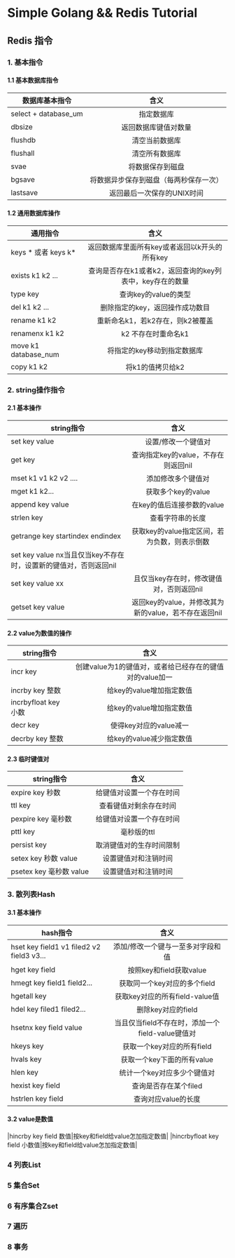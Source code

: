 # Simple Golang && Redis Tutorial
## Redis 指令
### 1. 基本指令
#### 1.1 基本数据库指令
|数据库基本指令|含义|
|-|:-------:|
|select + database_um|指定数据库|
|dbsize|返回数据库键值对数量|
|flushdb|清空当前数据库|
|flushall|清空所有数据库|
|svae|将数据保存到磁盘|
|bgsave|将数据异步保存到磁盘（每两秒保存一次）|
|lastsave|返回最后一次保存的UNIX时间|
#### 1.2 通用数据库操作
|通用指令|含义|
|-|:-------:|
|keys * 或者 keys k*|返回数据库里面所有key或者返回以k开头的所有key|
|exists k1 k2 ...| 查询是否存在k1或者k2，返回查询的key列表中，key存在的数量|
|type key|查询key的value的类型|key不存在返回none|
|del k1 k2 ...|删除指定的key，返回操作成功数目|
|rename k1 k2|重新命名k1，若k2存在，则k2被覆盖|
|renamenx k1 k2|k2 不存在时重命名k1|
|move k1 database_num|将指定的key移动到指定数据库|
|copy k1 k2|将k1的值拷贝给k2|
### 2. string操作指令
#### 2.1 基本操作
|string指令|含义|
|-|:-------:|
|set key value|设置/修改一个键值对|
|get key|查询指定key的value，不存在则返回nil|
|mset k1 v1 k2 v2 ....|添加修改多个键值对|
|mget k1 k2...|获取多个key的value|
|append key value|在key的值后连接参数的value|
|strlen key|查看字符串的长度|
|getrange key startindex endindex|获取key的value指定区间，若为负数，则表示倒数|
|set key value nx当且仅当key不存在时，设置新的键值对，否则返回nil|
|set key value xx|且仅当key存在时，修改键值对，否则返回nil|
|getset key value|返回key的value，并修改其为新的value，若不存在返回nil|
#### 2.2 value为数值的操作
|string指令|含义|
|-|:-------:|
|incr key|创建value为1的键值对，或者给已经存在的键值对的value加一|
|incrby key 整数|给key的value增加指定数值|
|incrbyfloat key 小数|给key的value增加指定数值|
|decr key|使得key对应的value减一|
|decrby key 整数|给key的value减少指定数值|
#### 2.3 临时键值对
|string指令|含义|
|-|:-------:|
|expire key 秒数|给键值对设置一个存在时间|
|ttl key|查看键值对剩余存在时间|
|pexpire key 毫秒数|给键值对设置一个存在时间|
|pttl key|毫秒版的ttl|
|persist key|取消键值对的生存时间限制|
|setex key 秒数 value|设置键值对和注销时间|
|psetex key 毫秒数 value|设置键值对和注销时间|
### 3. 散列表Hash
#### 3.1 基本操作
|hash指令|含义|
|-|:-------:|
|hset key field1 v1 filed2 v2 field3 v3...|添加/修改一个键与一至多对字段和值|
|hget key field|按照key和field获取value|
|hmegt key field1 field2...|获取同一个key对应的多个field|
|hgetall key|获取key对应的所有field-value值|
|hdel key filed1 filed2...|删除key对应的field|
|hsetnx key field value|当且仅当field不存在时，添加一个field-value键值对|
|hkeys key|获取一个key对应的所有field|
|hvals key|获取一个key下面的所有value|
|hlen key|统计一个key对应多少个键值对|
|hexist key field|查询是否存在某个filed|
|hstrlen key field|查询对应value的长度|
#### 3.2 value是数值
|hincrby key field 数值|按key和field给value怎加指定数值|
|hincrbyfloat key field 小数值|按key和field给value怎加指定数值|
### 4 列表List
### 5 集合Set
### 6 有序集合Zset
### 7 遍历
### 8 事务
















































